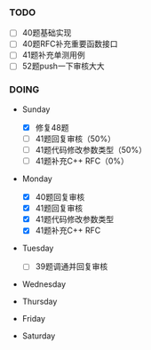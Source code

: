 ### TODO
- [ ] 40题基础实现
- [ ] 40题RFC补充重要函数接口
- [ ] 41题补充单测用例
- [ ] 52题push一下审核大大

### DOING
- Sunday
  - [x] 修复48题
  - [ ] 41题回复审核（50%）
  - [ ] 41题代码修改参数类型（50%）
  - [ ] 41题补充C++ RFC（0%）
- Monday
  - [x] 40题回复审核
  - [x] 41题回复审核
  - [x] 41题代码修改参数类型
  - [x] 41题补充C++ RFC
- Tuesday
  - [ ] 39题调通并回复审核
- Wednesday

- Thursday

- Friday

- Saturday

